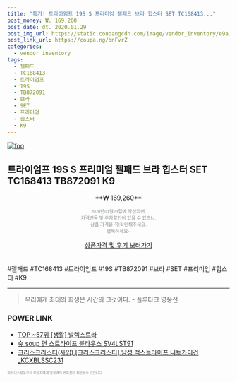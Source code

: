 ```yaml
--- 
title: "특가! 트라이엄프 19S S 프리미엄 젤패드 브라 힙스터 SET TC168413..." 
post_money: ₩. 169,260 
post_date: dt. 2020.01.29 
post_img_url: https://static.coupangcdn.com/image/vendor_inventory/e9a1/59835c458a40ad646e79b83f60297bb250a28b4ce9b70987152515666923.jpg 
post_link_url: https://coupa.ng/bnFvrZ 
categories: 
  - vendor_inventory 
tags: 
  - 젤패드 
  - TC168413 
  - 트라이엄프 
  - 19S 
  - TB872091 
  - 브라 
  - SET 
  - 프리미엄 
  - 힙스터 
  - K9 
--- 
```

[![foo](https://static.coupangcdn.com/image/vendor_inventory/e9a1/59835c458a40ad646e79b83f60297bb250a28b4ce9b70987152515666923.jpg)](https://coupa.ng/bnFvrZ) 

## 트라이엄프 19S S 프리미엄 젤패드 브라 힙스터 SET TC168413 TB872091 K9 
<p style="text-align: center;">**₩ 169,260**</p> 
<p style="text-align: center;"><span style="color: #898c8f; font-family: Georgia,Times,serif; font-size: 0.75em;">2020년01월29일에 작성되어, <br>가격변동 및 추가할인이 있을 수 있으니,<br> 상품 가격을 꼭!확인해주세요.<br>행복하세요~</span> 
</p>	 
<div markdown="0" style="text-align: center;"><a href="https://coupa.ng/bnFvrZ" class="btn btn--success">상품가격 및 후기 보러가기</a></div> 
<br><br> 
  #젤패드 #TC168413 #트라이엄프 #19S #TB872091 #브라 #SET #프리미엄 #힙스터 #K9 
<hr> 

> 우리에게 최대의 희생은 시간의 그것이다. - 플루타크 영웅전 


### POWER LINK

* <a href="https://blog.naver.com/an0733/221785147422" target="_blank"> TOP ~57위 [생활] 발렉스트라</a>
* <a href="https://blog.naver.com/fasyy4321/221786527912" target="_blank">숲 soup 면 스트라이프 블라우스 SV4LST91</a>
* <a href="https://blog.naver.com/santokki14/221781563606" target="_blank">크리스크리스티(사입) [크리스크리스티] 남성 백스트라이프 니트가디건_KCXBLSSC231</a>

<span style="color: #898c8f; font-family: Georgia,Times,serif; font-size: 0.55em;">파트너스활동으로 작성자에게 일정액의 커미션이 제공될수 있습니다.</span> 
